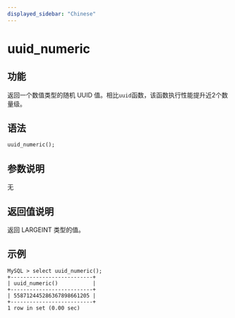 ```yaml
---
displayed_sidebar: "Chinese"
---
```


# uuid_numeric

## 功能

返回一个数值类型的随机 UUID 值。相比`uuid`函数，该函数执行性能提升近2个数量级。

## 语法

```Haskell
uuid_numeric();
```

## 参数说明

无

## 返回值说明

返回 LARGEINT 类型的值。

## 示例

```Plain Text
MySQL > select uuid_numeric();
+--------------------------+
| uuid_numeric()           |
+--------------------------+
| 558712445286367898661205 |
+--------------------------+
1 row in set (0.00 sec)
```
